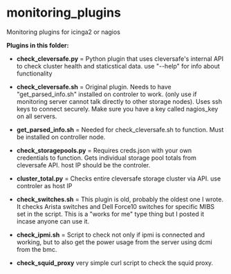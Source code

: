 # monitoring_plugins
Monitoring plugins for icinga2 or nagios

**Plugins in this folder:** 

- **check_cleversafe.py** = Python plugin that uses cleversafe's internal API to check cluster health and staticstical data. use "--help" for info about functionality 

- **check_cleversafe.sh** = Original plugin. Needs to have "get_parsed_info.sh" installed on controler to work. (only use if monitoring server cannot talk directly to other storage nodes). Uses ssh keys to connect securely. Make sure you have a key called nagios_key on all servers. 

- **get_parsed_info.sh** = Needed for check_cleversafe.sh to function. Must be installed on controller node. 

- **check_storagepools.py** = Requires creds.json with your own credentials to function. Gets individual storage pool totals from cleversafe API. host IP should be the controler. 

- **cluster_total.py** = Checks entire cleversafe storage cluster via API. use controler as host IP

- **check_switches.sh** = This plugin is old, probably the oldest one I wrote. It checks Arista switches and Dell Force10 switches for specific MIBS set in the script. This is a "works for me" type thing but I posted it incase anyone can use it. 
- **check_ipmi.sh** = Script to check not only if ipmi is connected and working, but to also get the power usage from the server using dcmi from the bmc. 
- **check_squid_proxy** very simple curl script to check the squid proxy. 
